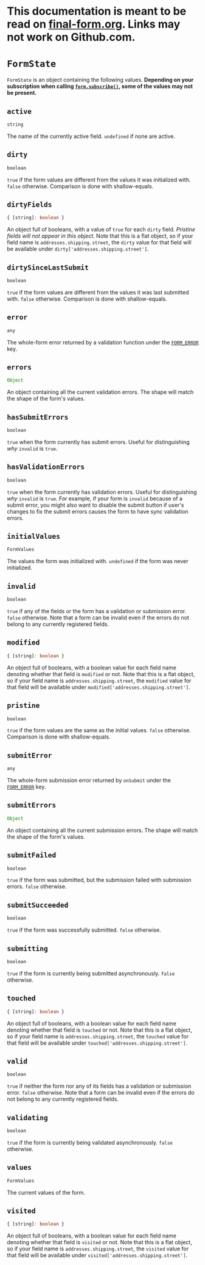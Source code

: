 # This documentation is meant to be read on [final-form.org](https://final-form.org/docs/final-form/types/FormState). Links may not work on Github.com.

# `FormState`

`FormState` is an object containing the following values. **Depending on your subscription when calling [`form.subscribe()`](FormApi#subscribe), some of the values may not be present.**

## `active`

```ts
string
```

The name of the currently active field. `undefined` if none are active.

## `dirty`

```ts
boolean
```

`true` if the form values are different from the values it was initialized with. `false` otherwise. Comparison is done with shallow-equals.

## `dirtyFields`

```ts
{ [string]: boolean }
```

An object full of booleans, with a value of `true` for each `dirty` field. _Pristine fields will not appear in this object_. Note that this is a flat object, so if your field name is `addresses.shipping.street`, the `dirty` value for that field will be available under `dirty['addresses.shipping.street']`.

## `dirtySinceLastSubmit`

```ts
boolean
```

`true` if the form values are different from the values it was last submitted with. `false` otherwise. Comparison is done with shallow-equals.

## `error`

```ts
any
```

The whole-form error returned by a validation function under the [`FORM_ERROR`](../api#form_error) key.

## `errors`

```ts
Object
```

An object containing all the current validation errors. The shape will match the
shape of the form's values.

## `hasSubmitErrors`

```ts
boolean
```

`true` when the form currently has submit errors. Useful for distinguishing _why_ `invalid` is `true`.

## `hasValidationErrors`

```ts
boolean
```

`true` when the form currently has validation errors. Useful for distinguishing _why_ `invalid` is `true`. For example, if your form is `invalid` because of a submit error, you might also want to disable the submit button if user's changes to fix the submit errors causes the form to have sync validation errors.

## `initialValues`

```ts
FormValues
```

The values the form was initialized with. `undefined` if the form was never
initialized.

## `invalid`

```ts
boolean
```

`true` if any of the fields or the form has a validation or submission error.
`false` otherwise. Note that a form can be invalid even if the errors do not
belong to any currently registered fields.

## `modified`

```ts
{ [string]: boolean }
```

An object full of booleans, with a boolean value for each field name denoting whether that field is `modified` or not. Note that this is a flat object, so if your field name is `addresses.shipping.street`, the `modified` value for that field will be available under `modified['addresses.shipping.street']`.

## `pristine`

```ts
boolean
```

`true` if the form values are the same as the initial values. `false` otherwise.
Comparison is done with shallow-equals.

## `submitError`

```ts
any
```

The whole-form submission error returned by `onSubmit` under the [`FORM_ERROR`](../api#form_error) key.

## `submitErrors`

```ts
Object
```

An object containing all the current submission errors. The shape will match the
shape of the form's values.

## `submitFailed`

```ts
boolean
```

`true` if the form was submitted, but the submission failed with submission
errors. `false` otherwise.

## `submitSucceeded`

```ts
boolean
```

`true` if the form was successfully submitted. `false` otherwise.

## `submitting`

```ts
boolean
```

`true` if the form is currently being submitted asynchronously. `false`
otherwise.

## `touched`

```ts
{ [string]: boolean }
```

An object full of booleans, with a boolean value for each field name denoting whether that field is `touched` or not. Note that this is a flat object, so if your field name is `addresses.shipping.street`, the `touched` value for that field will be available under `touched['addresses.shipping.street']`.

## `valid`

```ts
boolean
```

`true` if neither the form nor any of its fields has a validation or submission
error. `false` otherwise. Note that a form can be invalid even if the errors do
not belong to any currently registered fields.

## `validating`

```ts
boolean
```

`true` if the form is currently being validated asynchronously. `false`
otherwise.

## `values`

```ts
FormValues
```

The current values of the form.

## `visited`

```ts
{ [string]: boolean }
```

An object full of booleans, with a boolean value for each field name denoting whether that field is `visited` or not. Note that this is a flat object, so if your field name is `addresses.shipping.street`, the `visited` value for that field will be available under `visited['addresses.shipping.street']`.
